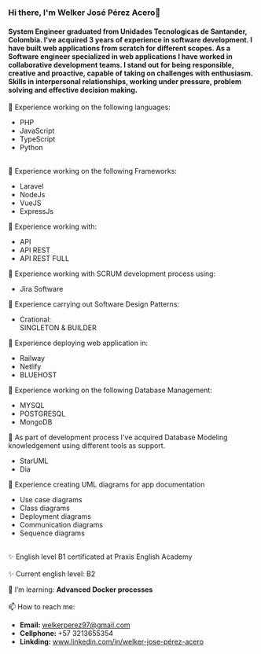 ### Hi there, I'm Welker José Pérez Acero👋

<div class="header-content">
  
  <div class="text-content">
    <h4>
        System Engineer graduated from
        Unidades Tecnologicas de Santander, Colombia.
        I've acquired 3 years of experience in software
        development. I have built web applications from scratch
        for different scopes. As a Software engineer specialized
        in web applications I have worked in collaborative
        development teams. I stand out for being
        responsible, creative and proactive,
        capable of taking on challenges with
        enthusiasm. Skills in interpersonal
        relationships, working under pressure,
        problem solving and effective decision
        making.
    </h4>
  </div>
  
  🔭 Experience working on the following languages:
  <ul>
    <li>PHP</li>
     <li>JavaScript</li>
     <li>TypeScript</li>
     <li>Python</li>
  </ul>
      <br>
  🔭 Experience working on the following Frameworks:
  <ul>
       <li>Laravel</li>
       <li>NodeJs</li>
       <li>VueJS</li>
       <li>ExpressJs</li>
  </ul>

  🔭 Experience working with:
  <ul>
       <li>API</li>
       <li>API REST</li>
       <li>API REST FULL</li>
  </ul>

  🔭 Experience working with SCRUM development process using:
  <ul>
       <li>Jira Software</li>  
  </ul>
  
  🔭 Experience carrying out Software Design Patterns:
  <ul>
       <li>Crational: <br>SINGLETON & BUILDER</br></li>
  </ul>
  
  🔭 Experience deploying web application in:
  <ul>
       <li>Railway</li>
       <li>Netlify</li>
       <li>BLUEHOST</li>
  </ul>

  🔭 Experience working on the following Database Management:
  <ul>
       <li>MYSQL</li>
       <li>POSTGRESQL</li>
       <li>MongoDB</li>
  </ul>

🔭 As part of development process I've acquired Database Modeling knowledgement
   using different tools as support.
  <ul>
       <li>StarUML</li>
       <li>Dia</li>
  </ul>

  🔭 Experience creating UML diagrams for app documentation
  <ul>
       <li>Use case diagrams</li>
       <li>Class diagrams</li>
       <li>Deployment diagrams</li>
       <li>Communication diagrams</li>
       <li>Sequence diagrams</li>
  </ul>
  <br>
    ✨ English level B1 certificated at Praxis English Academy
  <br>
  <br>
    ✨ Current english level: B2
  </br>

  🌱 I’m learning: <b> Advanced Docker processes </b> <br><br>
  📫 How to reach me: 
    <ul>
       <li> <b>Email: </b> welkerperez97@gmail.com </li>
       <li> <b>Cellphone: </b> +57 3213655354 </li>
       <li> <b> Linkding: </b> www.linkedin.com/in/welker-jose-pérez-acero </li>
  </ul>
  
</div>


<!--
**WelkerAcero/WelkerAcero** is a ✨ _special_ ✨ repository because its `README.md` (this file) appears on your GitHub profile.

Here are some ideas to get you started:

- 🔭 I’m currently working on ...
- 🌱 I’m currently learning ...
- 👯 I’m looking to collaborate on ...
- 🤔 I’m looking for help with ...
- 💬 Ask me about ...
- 📫 How to reach me: ...
- 😄 Pronouns: ...
- ⚡ Fun fact: ...
-->
